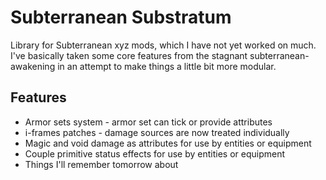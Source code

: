 # Subterranean Substratum
Library for Subterranean xyz mods, which I have not yet worked on much. I've basically taken some core features from the stagnant subterranean-awakening in an attempt to make things a little bit more modular.

## Features
* Armor sets system - armor set can tick or provide attributes
* i-frames patches - damage sources are now treated individually
* Magic and void damage as attributes for use by entities or equipment
* Couple primitive status effects for use by entities or equipment
* Things I'll remember tomorrow about
